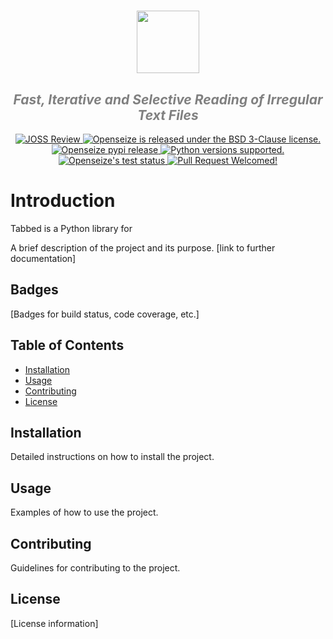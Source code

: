 <h1 align="center">
    <img src="https://github.com/mscaudill/tabbed/blob/master/docs/imgs/namedlogo.png" 
    style="width:100px;height:auto;"/>
</h1>

<h2 align="center">
  <i><font color='gray'>Fast, Iterative and Selective Reading of Irregular Text Files</font></i>
</h2>

<p align="center">
  <a href="https://joss.theoj.org/papers/f737f4eb377a3bed6602dac51f6b13b4"><img 
    src="https://joss.theoj.org/papers/f737f4eb377a3bed6602dac51f6b13b4/status.svg" 
    alt="JOSS Review" />
  </a>
  <a href="https://github.com/mscaudill/openseize/blob/master/LICENSE"><img
    src="https://img.shields.io/badge/License-BSD%203--Clause-teal" 
    alt="Openseize is released under the BSD 3-Clause license." />
  </a>
  <a href="https://pypi.org/project/openseize/"><img 
    src="https://img.shields.io/pypi/v/openseize?color=78437E&logo=pypi&logoColor=white" 
    alt="Openseize pypi release" />
  </a>
  <a href="https://github.com/mscaudill/openseize/tree/master#Dependencies"><img 
    src="https://img.shields.io/pypi/pyversions/openseize?logo=python&logoColor=gold" 
    alt="Python versions supported." />
  </a>
  <a href="https://github.com/mscaudill/openseize/actions/workflows/test.yml"><img 
    src="https://img.shields.io/github/actions/workflow/status/mscaudill/openseize/test.yml?label=CI&logo=github" 
    alt="Openseize's test status" />
  </a>
 <a href="https://github.com/mscaudill/openseize/pulls"><img 
    src="https://img.shields.io/badge/PRs-welcome-F8A3A3"
    alt="Pull Request Welcomed!" />
  </a>
</p>



# Introduction

Tabbed is a Python library for 

A brief description of the project and its purpose.  [link to further documentation]

## Badges

[Badges for build status, code coverage, etc.]

## Table of Contents

*   [Installation](#installation)
*   [Usage](#usage)
*   [Contributing](#contributing)
*   [License](#license)

## Installation

Detailed instructions on how to install the project.

## Usage

Examples of how to use the project.

## Contributing

Guidelines for contributing to the project.

## License

[License information]


